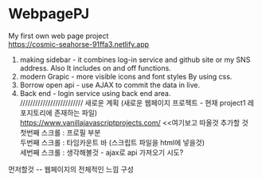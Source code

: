 # WebpagePJ
My first own web page project<br>
https://cosmic-seahorse-91ffa3.netlify.app<br>
1. making sidebar - it combines log-in service and github site or my SNS address. Also It includes on and off functions.
2. modern Grapic - more visible icons and font styles By using css.
3. Borrow open api - use AJAX to commit the data in live.
4. Back end - login service using back end area.<br>
/////////////////////////
새로운 계획 (새로운 웹페이지 프로젝트 - 현재 project1 레포지토리에 존재하는 파일)<br>
https://www.vanillajavascriptprojects.com/ <<여기보고 따올것
추가할 것<br>
첫번째 스크롤 : 프로필 부분<br>
두번째 스크롤 : 타임카운트 바 (스크립트 파일을 html에 넣을것)<br>
세번째 스크롤 : 생각해볼것 - ajax로 api 가져오기 시도?<br>

먼저할것 -- 웹페이지의 전체적인 느낌 구성 

